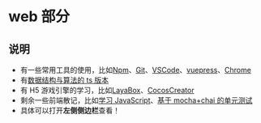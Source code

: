 <!-- 首页 相当于每本书籍的介绍 -->

# web 部分

## 说明

- 有一些常用工具的使用，比如[Npm](./常用工具/Npm的使用.md)、[Git](./常用工具/Git的使用.md)、[VSCode](./常用工具/VSCode的使用.md)、[vuepress](./常用工具/使用vuepress写blog.md)、[Chrome](./常用工具/Chrome的使用.md)
- 有[数据结构与算法的 ts 版本](./数据结构与算法/)
- 有 H5 游戏引擎的学习，比如[LayaBox](./LayaBox游戏引擎/)、[CocosCreator](./CocosCreator游戏引擎/)
- 剩余一些前端散记，比如[学习 JavaScript](./html、css、js、ts/学习JavaScript/)、[基于 mocha+chai 的单元测试](./web前端测试与调试/基于mocha+chai的单元测试.md)
- 具体可以打开**左侧侧边栏**查看！

